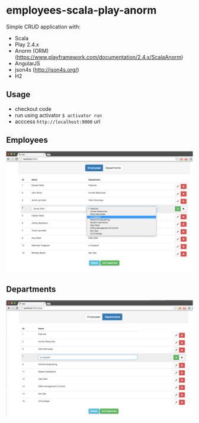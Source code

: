 employees-scala-play-anorm
==========================

Simple CRUD application with: 
- Scala 
- Play 2.4.x 
- Anorm (ORM) (https://www.playframework.com/documentation/2.4.x/ScalaAnorm)
- AngularJS 
- json4s (http://json4s.org/)
- H2 

Usage
-----
- checkout code 
- run using activator <code>$ activator run</code>
- acccess <code>http://localhost:9000</code> url

Employees 
---------
![Alt text](/sample1.png?raw=true "Sample page")

Departments
-----------
![Alt text](/sample2.png?raw=true "Sample page")

